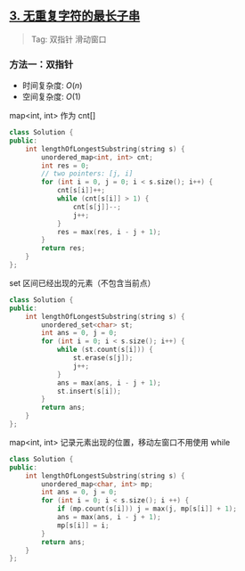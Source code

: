 ## [3. 无重复字符的最长子串](https://leetcode.cn/problems/longest-substring-without-repeating-characters/description)

> Tag: 双指针 滑动窗口

### 方法一：双指针
* 时间复杂度: ${O(n)}$
* 空间复杂度: ${O(1)}$

map<int, int> 作为 cnt[]

```cpp
class Solution {
public:
    int lengthOfLongestSubstring(string s) {
        unordered_map<int, int> cnt;
        int res = 0;
        // two pointers: [j, i]
        for (int i = 0, j = 0; i < s.size(); i++) {
            cnt[s[i]]++;
            while (cnt[s[i]] > 1) {
                cnt[s[j]]--;
                j++;
            }
            res = max(res, i - j + 1);
        }
        return res;
    }
};
```

set<char> 区间已经出现的元素（不包含当前点）

```cpp
class Solution {
public:
    int lengthOfLongestSubstring(string s) {
        unordered_set<char> st;
        int ans = 0, j = 0;
        for (int i = 0; i < s.size(); i++) {
            while (st.count(s[i])) {
                st.erase(s[j]);
                j++;
            }
            ans = max(ans, i - j + 1);
            st.insert(s[i]);
        }
        return ans;
    }
};
```

map<int, int> 记录元素出现的位置，移动左窗口不用使用 while

```cpp
class Solution {
public:
    int lengthOfLongestSubstring(string s) {
        unordered_map<char, int> mp;
        int ans = 0, j = 0;
        for (int i = 0; i < s.size(); i ++) {
            if (mp.count(s[i])) j = max(j, mp[s[i]] + 1);
            ans = max(ans, i - j + 1);
            mp[s[i]] = i;
        }
        return ans;
    }
};
```